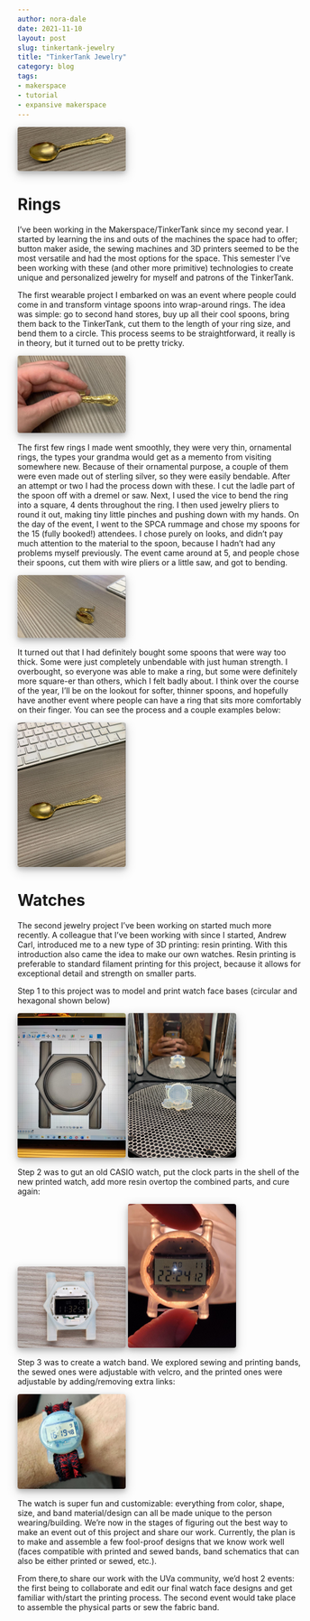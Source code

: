 ```yaml
---
author: nora-dale
date: 2021-11-10
layout: post
slug: tinkertank-jewelry
title: "TinkerTank Jewelry"
category: blog
tags:
- makerspace
- tutorial
- expansive makerspace
---
```

<style>
  img {
    box-shadow: 0 4px 8px 0 rgba(0, 0, 0, 0.2), 0 6px 20px 0 rgba(0, 0, 0, 0.19);
    border-radius: 4px;
    max-width: 20vw;
  }
  h2 {
    font-size: 18px; 
    text-decoration: underline; 
    color: #555;
  }
  pre.highlight {
    padding: 8px;
  }
</style>

![Spoon!](/assets/post-media/jewelry/image0.jpg)

# Rings

I’ve been working in the Makerspace/TinkerTank since my second year. I started by learning the ins and outs of the machines the space had to offer; button maker aside, the sewing machines and 3D printers seemed to be the most versatile and had the most options for the space. This semester I’ve been working with these (and other more primitive) technologies to create unique and personalized jewelry for myself and patrons of the TinkerTank.

The first wearable project I embarked on was an event where people could come in and transform vintage spoons into wrap-around rings. The idea was simple: go to second hand stores, buy up all their cool spoons, bring them back to the TinkerTank, cut them to the length of your ring size, and bend them to a circle. This process seems to be straightforward, it really is in theory, but it turned out to be pretty tricky. 

![Spoon too!](/assets/post-media/jewelry/image4.jpg)

The first few rings I made went smoothly, they were very thin, ornamental rings, the types your grandma would get as a memento from visiting somewhere new. Because of their ornamental purpose, a couple of them were even made out of sterling silver, so they were easily bendable. After an attempt or two I had the process down with these. I cut the ladle part of the spoon off with a dremel or saw. Next, I used the vice to bend the ring into a square, 4 dents throughout the ring. I then used jewelry pliers to round it out, making tiny little pinches and pushing down with my hands. On the day of the event, I went to the SPCA rummage and chose my spoons for the 15 (fully booked!) attendees. I chose purely on looks, and didn’t pay much attention to the material to the spoon, because I hadn’t had any problems myself previously. The event came around at 5, and people chose their spoons, cut them with wire pliers or a little saw, and got to bending. 

![another Spoon!](/assets/post-media/jewelry/image5.jpg)

It turned out that I had definitely bought some spoons that were way too thick. Some were just completely unbendable with just human strength. I overbought, so everyone was able to make a ring, but some were definitely more square-er than others, which I felt badly about. I think over the course of the year, I’ll be on the lookout for softer, thinner spoons, and hopefully have another event where people can have a ring that sits more comfortably on their finger. You can see the process and a couple examples below:

![also Spoon!](/assets/post-media/jewelry/image1.jpg)


# Watches

The second jewelry project I’ve been working on started much more recently. A colleague that I’ve been working with since I started, Andrew Carl, introduced me to a new type of 3D printing: resin printing. With this introduction also came the idea to make our own watches. Resin printing is preferable to standard filament printing for this project, because it allows for exceptional detail and strength on smaller parts.  

Step 1 to this project was to model and print watch face bases (circular and hexagonal shown below)

![Design the part](/assets/post-media/jewelry/image6.jpg)
![Print the part](/assets/post-media/jewelry/image8.jpg)

Step 2 was to gut an old CASIO watch, put the clock parts in the shell of the new printed watch, add more resin overtop the combined parts, and cure again: 

![hex watch](/assets/post-media/jewelry/image2.jpg)
![circle watch](/assets/post-media/jewelry/image7.jpg)

Step 3 was to create a watch band. We explored sewing and printing bands, the sewed ones were adjustable with velcro, and the printed ones were adjustable by adding/removing extra links:

![watch band](/assets/post-media/jewelry/image3.jpg)

The watch is super fun and customizable: everything from color, shape, size, and band material/design can all be made unique to the person wearing/building. We’re now in the stages of figuring out the best way to make an event out of this project and share our work. Currently, the plan is to make and assemble a few fool-proof designs that we know work well (faces compatible with printed and sewed bands, band schematics that can also be either printed or sewed, etc.).

From there,to share our work with the UVa community, we’d host 2 events: the first being  to collaborate and edit our final watch face designs and get familiar with/start the printing process. The second event would take place to assemble the physical parts or sew the fabric band.


